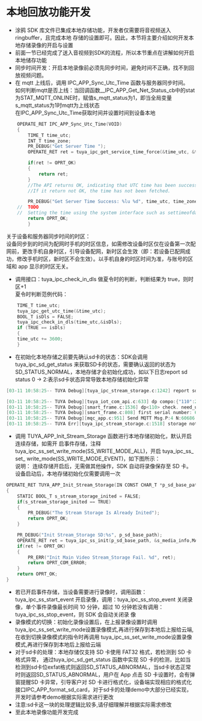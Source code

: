 # 本地回放功能开发
* 涂鸦 SDK 库文件已集成本地存储功能，开发者仅需要将音视频送入 ringbuffer，且完成本地
存储的设置即可。因此，本节将主要介绍如何开发本地存储录像的开启与设置  
* 前面一节已经完成了送入音视频到SDK的流程，所以本节重点在讲解如何开启本地储存功能  
*  同步时间开发：开启本地录像前必须先同步时间，避免时间不正确，找不到回放视频问题。  
*  在 mqtt 上线后，调用 IPC_APP_Sync_Utc_Time 函数与服务器同步时间。  
  如何判断mqtt是否上线：当回调函数__IPC_APP_Get_Net_Status_cb中的stat为STAT_MQTT_ONLINE时，赋值s_mqtt_status为1，即当全局变量s_mqtt_status为1时mqtt为上线状态  
  在IPC_APP_Sync_Utc_Time获取时间并设置时间到设备本地      
```C
    OPERATE_RET IPC_APP_Sync_Utc_Time(VOID)
    {
        TIME_T time_utc;
        INT_T time_zone;
        PR_DEBUG("Get Server Time ");
        OPERATE_RET ret = tuya_ipc_get_service_time_force(&time_utc, &time_zone);

        if(ret != OPRT_OK)
        {
            return ret;
        }
        //The API returns OK, indicating that UTC time has been successfully obtained.
        //If it return not OK, the time has not been fetched.

        PR_DEBUG("Get Server Time Success: %lu %d", time_utc, time_zone);
    //  TODO
    //  Setting the time using the system interface such as settimeofday;
        return OPRT_OK;
        }
```
  关于设备和服务器同步时间的时区：    
  设备同步到的时间为配网时手机的时区信息，如需修改设备时区仅在设备第一次配网前，更改手机自身时区，引导设备配网，新时区会生效（即：若设备已配网成功，修改手机时区，新时区不会生效）。以手机自身的时区时间为准，与账号的区域和 app 显示的时区无关。  

* 调用接口：tuya_ipc_check_in_dls 做夏令时的判断，判断结果为 true，则时区+1  
  夏令时判断范例代码：  
```C  
    TIME_T time_utc;
    tuya_ipc_get_utc_time(&time_utc);
    BOOL_T isDls = FALSE;
    tuya_ipc_check_in_dls(time_utc,&isDls);
    if (TRUE == isDls)
    {
    time_utc += 3600;
    }
```
* 在初始化本地存储之前要先确认sd卡的状态：SDK会调用tuya_ipc_sd_get_status 来获取SD卡的状态，需要确认返回的状态为SD_STATUS_NORMAL，本地存储才会初始化成功，如以下日志report sd status 0 -> 2:表示sd卡状态异常导致本地存储初始化异常   
```C
[03-11 10:58:25-- TUYA Debug][tuya_ipc_stream_storage.c:1242] report sd status 0 -> 2

[03-11 10:58:25-- TUYA Debug][tuya_iot_com_api.c:633] dp compo:{"110":2}
[03-11 10:58:25-- TUYA Debug][smart_frame.c:1536] dp<110> check. need_update:1 pv_stat:0 trig_t:0 filter_type:0 force_send:1
[03-11 10:58:25-- TUYA Debug][smart_frame.c:808] first serial number: 60686
[03-11 10:58:25-- TUYA Debug][mqc_app.c:951] Send MQTT Msg.P:4 N:60686 Q:1
[03-11 10:58:25-- TUYA Err][tuya_ipc_stream_storage.c:1518] storage not inited
```
*   调用 TUYA_APP_Init_Stream_Storage 函数进行本地存储初始化，默认开启连续存储，如需开
启事件存储，注释 tuya_ipc_ss_set_write_mode(SS_WRITE_MODE_ALL)，开启 tuya_ipc_ss_ set_
write_mode(SS_WRITE_MODE_EVENT)，如下图所示：  
说明： 连续存储开启后，无需做其他操作，SDK 自动将录像保存至 SD 卡。设备启动后，本地存储初始化仅需要调用一次  

```C
OPERATE_RET TUYA_APP_Init_Stream_Storage(IN CONST CHAR_T *p_sd_base_path)
{
    STATIC BOOL_T s_stream_storage_inited = FALSE;
    if(s_stream_storage_inited == TRUE)
    {
        PR_DEBUG("The Stream Storage Is Already Inited");
        return OPRT_OK;
    }

    PR_DEBUG("Init Stream_Storage SD:%s", p_sd_base_path);
    OPERATE_RET ret = tuya_ipc_ss_init(p_sd_base_path, &s_media_info,MAX_EVENT_NUM_PER_DAY, NULL);
    if(ret != OPRT_OK)
    {
        PR_ERR("Init Main Video Stream_Storage Fail. %d", ret);
        return OPRT_COM_ERROR;
    }
    return OPRT_OK;
}

```
* 若已开启事件存储，当设备需要进行录像时，调用函数：tuya_ipc_ss_start_event
开启录像，调用：tuya_ipc_ss_stop_event 关闭录像，单个事件录像最长时间 10
分钟，超过 10 分钟若没有调用：tuya_ipc_ss_stop_event，则 SDK 会自动关闭录
像  
* 录像模式的切换：初始化录像设置后，在上报录像设置时调用tuya_ipc_ss_set_write_mode设置录像模式,再进行保存到本地后上报给云端,在收到切换录像模式的指令时再调用 tuya_ipc_ss_set_write_mode设置录像模式,再进行保存到本地后上报给云端   
* 对于sd卡的处理：本地存储仅支持 SD 卡使用 FAT32 格式，若检测到 SD 卡格式异常， 通过tuya_ipc_sd_get_status 函数中实现 SD 卡的检测，比如当检测到sd卡位exfat格式则返回SD_STATUS_ABNORMAL，当sd卡状态正常时则返回SD_STATUS_ABNORMAL，用户在 App 点击 SD 卡设置时，会有弹窗提醒SD 卡异常，引导客户对 SD 卡进行格式化，设备端实现相应的格式化接口IPC_APP_format_sd_card，对于sd卡的处理demo中大部分已经实现，开发时请参考demo根据实际需求进行更改  
* 注意:sd卡这一块的处理逻辑比较多,请仔细理解并根据实际需求修改  
* 至此本地录像功能开发完成  